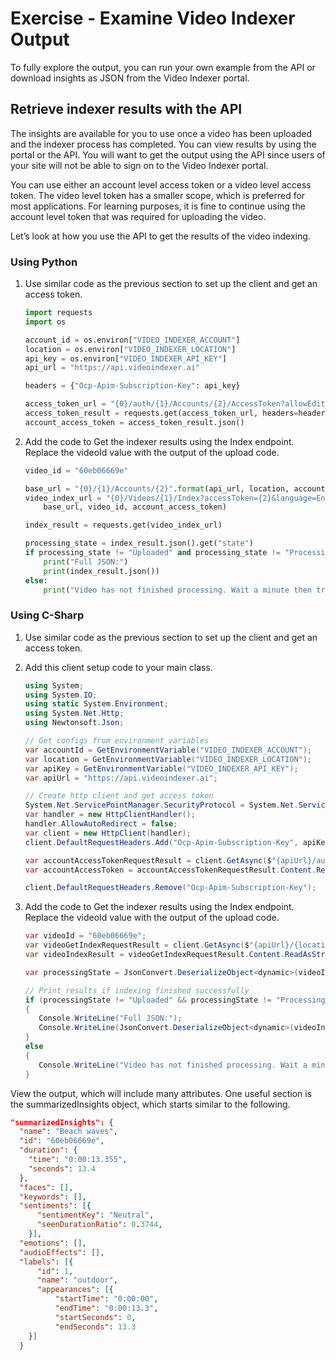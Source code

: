 # Exercise - Examine Video Indexer Output

To fully explore the output, you can run your own example from the API or download insights as JSON from the Video Indexer portal.

## Retrieve indexer results with the API

The insights are available for you to use once a video has been uploaded and the indexer process has completed. You can view results by using the portal or the API. You will want to get the output using the API since users of your site will not be able to sign on to the Video Indexer portal.

You can use either an account level access token or a video level access token. The video level token has a smaller scope, which is preferred for most applications. For learning purposes, it is fine to continue using the account level token that was required for uploading the video.

Let’s look at how you use the API to get the results of the video indexing.

### Using Python

1. Use similar code as the previous section to set up the client and get an access token.

    ```python
    import requests
    import os

    account_id = os.environ["VIDEO_INDEXER_ACCOUNT"]
    location = os.environ["VIDEO_INDEXER_LOCATION"]
    api_key = os.environ["VIDEO_INDEXER_API_KEY"]
    api_url = "https://api.videoindexer.ai"

    headers = {"Ocp-Apim-Subscription-Key": api_key}

    access_token_url = "{0}/auth/{1}/Accounts/{2}/AccessToken?allowEdit=true".format(api_url, location, account_id)
    access_token_result = requests.get(access_token_url, headers=headers)
    account_access_token = access_token_result.json()
    ```

1. Add the code to Get the indexer results using the Index endpoint. Replace the videoId value with the output of the upload code.

    ```python
    video_id = "60eb06669e"

    base_url = "{0}/{1}/Accounts/{2}".format(api_url, location, account_id)
    video_index_url = "{0}/Videos/{1}/Index?accessToken={2}&language=English".format(
        base_url, video_id, account_access_token)

    index_result = requests.get(video_index_url)

    processing_state = index_result.json().get("state")
    if processing_state != "Uploaded" and processing_state != "Processing":
        print("Full JSON:")
        print(index_result.json())
    else:
        print("Video has not finished processing. Wait a minute then try again.")
    ```

### Using C-Sharp

1. Use similar code as the previous section to set up the client and get an access token.
1. Add this client setup code to your main class.

    ```csharp
    using System;
    using System.IO;
    using static System.Environment;
    using System.Net.Http;
    using Newtonsoft.Json;

    // Get configs from environment variables
    var accountId = GetEnvironmentVariable("VIDEO_INDEXER_ACCOUNT"); 
    var location = GetEnvironmentVariable("VIDEO_INDEXER_LOCATION");
    var apiKey = GetEnvironmentVariable("VIDEO_INDEXER_API_KEY"); 
    var apiUrl = "https://api.videoindexer.ai";

    // Create http client and get access token
    System.Net.ServicePointManager.SecurityProtocol = System.Net.ServicePointManager.SecurityProtocol | System.Net.        SecurityProtocolType.Tls12;
    var handler = new HttpClientHandler();
    handler.AllowAutoRedirect = false;
    var client = new HttpClient(handler);
    client.DefaultRequestHeaders.Add("Ocp-Apim-Subscription-Key", apiKey);

    var accountAccessTokenRequestResult = client.GetAsync($"{apiUrl}/auth/{location}/Accounts/{accountId}/AccessToken?allowEdit=true").Result;
    var accountAccessToken = accountAccessTokenRequestResult.Content.ReadAsStringAsync().Result.Replace("\"", "");

    client.DefaultRequestHeaders.Remove("Ocp-Apim-Subscription-Key");
    ```

1. Add the code to Get the indexer results using the Index endpoint. Replace the videoId value with the output of the upload code.

    ```csharp
    var videoId = "60eb06669e";
    var videoGetIndexRequestResult = client.GetAsync($"{apiUrl}/{location}/Accounts/{accountId}/Videos/{videoId}/Index?accessToken={accountAccessToken}&language=English").Result;
    var videoIndexResult = videoGetIndexRequestResult.Content.ReadAsStringAsync().Result;

    var processingState = JsonConvert.DeserializeObject<dynamic>(videoIndexResult)["state"];

    // Print results if indexing finished successfully
    if (processingState != "Uploaded" && processingState != "Processing")
    {
       Console.WriteLine("Full JSON:");
       Console.WriteLine(JsonConvert.DeserializeObject<dynamic>(videoIndexResult));
    }
    else
    {
       Console.WriteLine("Video has not finished processing. Wait a minute then try again.");
    }
    ```

View the output, which will include many attributes. One useful section is the summarizedInsights object, which starts similar to the following.

```json
"summarizedInsights": {
  "name": "Beach waves",
  "id": "60eb06669e",
  "duration": {
    "time": "0:00:13.355",
    "seconds": 13.4
  },
  "faces": [],
  "keywords": [],
  "sentiments": [{
      "sentimentKey": "Neutral",
      "seenDurationRatio": 0.3744,
    }],
  "emotions": [],
  "audioEffects": [],
  "labels": [{
      "id": 1,
      "name": "outdoor",
      "appearances": [{
          "startTime": "0:00:00",
          "endTime": "0:00:13.3",
          "startSeconds": 0,
          "endSeconds": 13.3
    }]
  }
```
